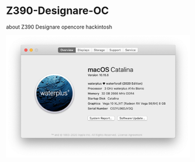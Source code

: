 # Z390-Designare-OC
about Z390 Designare opencore hackintosh

![alt text](https://github.com/cupecups/Z390-Designare-OC/blob/main/Screen%20Shot%202020-11-27%20at%2009.27.47.png)

